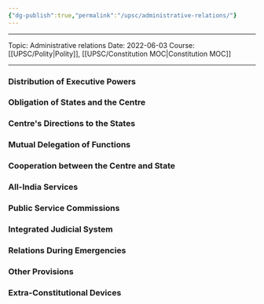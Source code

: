 ```yaml
---
{"dg-publish":true,"permalink":"/upsc/administrative-relations/"}
---
```


----
Topic: Administrative relations
Date: 2022-06-03
Course: [[UPSC/Polity\|Polity]], [[UPSC/Constitution MOC\|Constitution MOC]] 

----


### Distribution of Executive Powers
### Obligation of States and the Centre
### Centre's Directions to the States
### Mutual Delegation of Functions
### Cooperation between the Centre and State
### All-India Services
### Public Service Commissions
### Integrated Judicial System
### Relations During Emergencies
### Other Provisions
### Extra-Constitutional Devices
